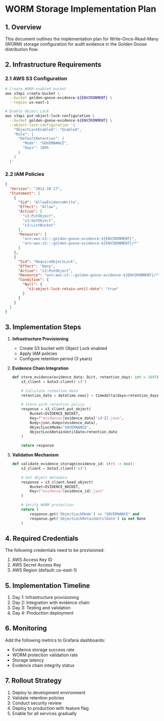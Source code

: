 # WORM Storage Implementation Plan

## 1. Overview
This document outlines the implementation plan for Write-Once-Read-Many (WORM) storage configuration for audit evidence in the Golden Goose distribution flow.

## 2. Infrastructure Requirements

### 2.1 AWS S3 Configuration
```bash
# Create WORM-enabled bucket
aws s3api create-bucket \
  --bucket golden-goose-evidence-${ENVIRONMENT} \
  --region us-east-1

# Enable Object Lock
aws s3api put-object-lock-configuration \
  --bucket golden-goose-evidence-${ENVIRONMENT} \
  --object-lock-configuration '{
    "ObjectLockEnabled": "Enabled",
    "Rule": {
      "DefaultRetention": {
        "Mode": "GOVERNANCE",
        "Days": 1095
      }
    }
  }'
```

### 2.2 IAM Policies
```json
{
  "Version": "2012-10-17",
  "Statement": [
    {
      "Sid": "AllowEvidenceWrite",
      "Effect": "Allow",
      "Action": [
        "s3:PutObject",
        "s3:GetObject",
        "s3:ListBucket"
      ],
      "Resource": [
        "arn:aws:s3:::golden-goose-evidence-${ENVIRONMENT}",
        "arn:aws:s3:::golden-goose-evidence-${ENVIRONMENT}/*"
      ]
    },
    {
      "Sid": "RequireObjectLock",
      "Effect": "Deny",
      "Action": "s3:PutObject",
      "Resource": "arn:aws:s3:::golden-goose-evidence-${ENVIRONMENT}/*",
      "Condition": {
        "Null": {
          "s3:object-lock-retain-until-date": "true"
        }
      }
    }
  ]
}
```

## 3. Implementation Steps

1. **Infrastructure Provisioning**
   - Create S3 bucket with Object Lock enabled
   - Apply IAM policies
   - Configure retention period (3 years)

2. **Evidence Chain Integration**
   ```python
   def store_evidence(evidence_data: Dict, retention_days: int = 1095):
       s3_client = boto3.client('s3')
       
       # Calculate retention date
       retention_date = datetime.now() + timedelta(days=retention_days)
       
       # Store with retention policy
       response = s3_client.put_object(
           Bucket=EVIDENCE_BUCKET,
           Key=f"evidence/{evidence_data['id']}.json",
           Body=json.dumps(evidence_data),
           ObjectLockMode="GOVERNANCE",
           ObjectLockRetainUntilDate=retention_date
       )
       
       return response
   ```

3. **Validation Mechanism**
   ```python
   def validate_evidence_storage(evidence_id: str) -> bool:
       s3_client = boto3.client('s3')
       
       # Get object metadata
       response = s3_client.head_object(
           Bucket=EVIDENCE_BUCKET,
           Key=f"evidence/{evidence_id}.json"
       )
       
       # Verify WORM protection
       return (
           response.get('ObjectLockMode') == "GOVERNANCE" and
           response.get('ObjectLockRetainUntilDate') is not None
       )
   ```

## 4. Required Credentials

The following credentials need to be provisioned:
1. AWS Access Key ID
2. AWS Secret Access Key
3. AWS Region (default: us-east-1)

## 5. Implementation Timeline

1. Day 1: Infrastructure provisioning
2. Day 2: Integration with evidence chain
3. Day 3: Testing and validation
4. Day 4: Production deployment

## 6. Monitoring

Add the following metrics to Grafana dashboards:
- Evidence storage success rate
- WORM protection validation rate
- Storage latency
- Evidence chain integrity status

## 7. Rollout Strategy

1. Deploy to development environment
2. Validate retention policies
3. Conduct security review
4. Deploy to production with feature flag
5. Enable for all services gradually